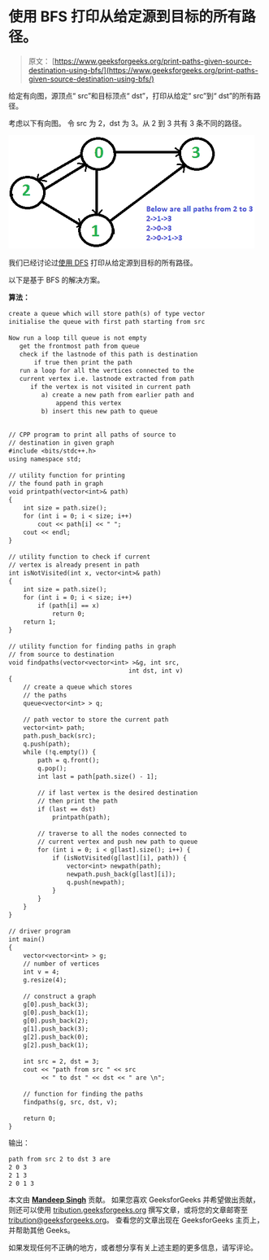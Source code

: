 # 使用 BFS 打印从给定源到目标的所有路径。

> 原文： [https://www.geeksforgeeks.org/print-paths-given-source-destination-using-bfs/](https://www.geeksforgeeks.org/print-paths-given-source-destination-using-bfs/)

给定有向图，源顶点“ src”和目标顶点“ dst”，打印从给定“ src”到“ dst”的所有路径。

考虑以下有向图。 令 src 为 2，dst 为 3。从 2 到 3 共有 3 条不同的路径。

![](img/3bae321fd72c187df30b2e6e2e308f87.png)

我们已经讨论过[使用 DFS](https://www.geeksforgeeks.org/find-paths-given-source-destination/) 打印从给定源到目标的所有路径。

以下是基于 BFS 的解决方案。

**算法：**

```
create a queue which will store path(s) of type vector
initialise the queue with first path starting from src

Now run a loop till queue is not empty
   get the frontmost path from queue
   check if the lastnode of this path is destination
       if true then print the path
   run a loop for all the vertices connected to the
   current vertex i.e. lastnode extracted from path
      if the vertex is not visited in current path
         a) create a new path from earlier path and 
             append this vertex
         b) insert this new path to queue

```

```

// CPP program to print all paths of source to 
// destination in given graph 
#include <bits/stdc++.h> 
using namespace std; 

// utility function for printing 
// the found path in graph 
void printpath(vector<int>& path) 
{ 
    int size = path.size(); 
    for (int i = 0; i < size; i++)  
        cout << path[i] << " ";     
    cout << endl; 
} 

// utility function to check if current 
// vertex is already present in path 
int isNotVisited(int x, vector<int>& path) 
{ 
    int size = path.size(); 
    for (int i = 0; i < size; i++)  
        if (path[i] == x)  
            return 0;  
    return 1; 
} 

// utility function for finding paths in graph 
// from source to destination 
void findpaths(vector<vector<int> >&g, int src,  
                                 int dst, int v) 
{ 
    // create a queue which stores 
    // the paths 
    queue<vector<int> > q; 

    // path vector to store the current path 
    vector<int> path; 
    path.push_back(src); 
    q.push(path); 
    while (!q.empty()) { 
        path = q.front(); 
        q.pop(); 
        int last = path[path.size() - 1]; 

        // if last vertex is the desired destination 
        // then print the path 
        if (last == dst)  
            printpath(path);         

        // traverse to all the nodes connected to  
        // current vertex and push new path to queue 
        for (int i = 0; i < g[last].size(); i++) { 
            if (isNotVisited(g[last][i], path)) { 
                vector<int> newpath(path); 
                newpath.push_back(g[last][i]); 
                q.push(newpath); 
            } 
        } 
    } 
} 

// driver program 
int main() 
{ 
    vector<vector<int> > g; 
    // number of vertices 
    int v = 4; 
    g.resize(4); 

    // construct a graph 
    g[0].push_back(3); 
    g[0].push_back(1); 
    g[0].push_back(2); 
    g[1].push_back(3); 
    g[2].push_back(0); 
    g[2].push_back(1); 

    int src = 2, dst = 3; 
    cout << "path from src " << src 
         << " to dst " << dst << " are \n"; 

    // function for finding the paths 
    findpaths(g, src, dst, v); 

    return 0; 
} 

```

输出：

```
path from src 2 to dst 3 are 
2 0 3 
2 1 3 
2 0 1 3

```

本文由 **[Mandeep Singh](https://github.com/msdeep14)** 贡献。 如果您喜欢 GeeksforGeeks 并希望做出贡献，则还可以使用 [tribution.geeksforgeeks.org](http://www.contribute.geeksforgeeks.org) 撰写文章，或将您的文章邮寄至 tribution@geeksforgeeks.org。 查看您的文章出现在 GeeksforGeeks 主页上，并帮助其他 Geeks。

如果发现任何不正确的地方，或者想分享有关上述主题的更多信息，请写评论。

